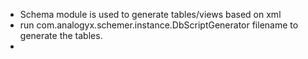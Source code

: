 - Schema module is used to generate tables/views based on xml
- run com.analogyx.schemer.instance.DbScriptGenerator filename to generate the tables.
- 
